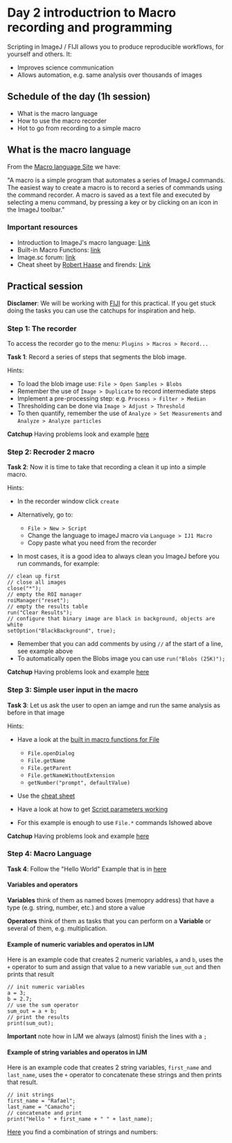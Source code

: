 # Day 2 introductrion to Macro recording and programming

Scripting in ImageJ / FIJI allows you to produce reproducible workflows, for yourself and others. It:

* Improves science communication
* Allows automation, e.g. same analysis over thousands of images

## Schedule of the day (1h session)

* What is the macro language
* How to use the macro recorder
* Hot to go from recording to a simple macro

## What is the macro language

From the [Macro language Site](https://imagej.nih.gov/ij/developer/macro/macros.html) we have:

"A macro is a simple program that automates a series of ImageJ commands. The easiest way to create a macro is to record a series of commands using the command recorder. A macro is saved as a text file and executed by selecting a menu command, by pressing a key or by clicking on an icon in the ImageJ toolbar."

### Important resources

* Introduction to ImageJ's macro language: [Link](https://imagej.nih.gov/ij/developer/macro/macros.html)
* Built-in Macro Functions: [link](https://imagej.nih.gov/ij/developer/macro/functions.html)
* Image.sc forum: [link](https://forum.image.sc/)
* Cheat sheet by [Robert Haase](https://twitter.com/haesleinhuepf) and firends: [Link](https://github.com/BiAPoL/imagej-macro-cheat-sheet)

## Practical session

**Disclamer**: We will be working with [FIJI](https://imagej.net/Fiji/Downloads) for this practical. If you get stuck doing the tasks you can use the catchups for inspiration and help.

### Step 1: The recorder

To access the recorder go to the menu: `Plugins > Macros > Record...`

**Task 1**: Record a series of steps that segments the blob image.

Hints:

* To load the blob image use: `File > Open Samples > Blobs`
* Remember the use of `Image > Duplicate` to record intermediate steps
* Implement a pre-processing step: e.g. `Process > Filter > Median`
* Thresholding can be done via `Image > Adjust > Threshold`
* To then quantify, remember the use of `Analyze > Set Measurements` and `Analyze > Analyze particles`

**Catchup** Having problems look and example [here](./Macros/Macro_01.ijm)

### Step 2: Recroder 2 macro

**Task 2**: Now it is time to take that recording a clean it up into a simple macro.

Hints:

* In the recorder window click `create`
* Alternatively, go to:

  * `File > New > Script`
  * Change the language to imageJ macro via `Language > IJ1 Macro`
  * Copy paste what you need from the recorder

* In most cases, it is a good idea to always clean you ImageJ before you run commands, for example:

```
// clean up first
// close all images
close("*");
// empty the ROI manager
roiManager("reset");
// empty the results table
run("Clear Results");
// configure that binary image are black in background, objects are white
setOption("BlackBackground", true);
```

* Remember that you can add comments by using `//` af the start of a line, see example above
* To automatically open the Blobs image you can use `run("Blobs (25K)");`

**Catchup** Having problems look and example [here](./Macros/Macro_02.ijm)

### Step 3: Simple user input in the macro

**Task 3**: Let us ask the user to open an iamge and run the same analysis as before in that image

Hints:

* Have a look at the [built in macro functions for File](https://imagej.nih.gov/ij/developer/macro/functions.html#F)

  * `File.openDialog`
  * `File.getName`
  * `File.getParent`
  * `File.getNameWithoutExtension`
  * `getNumber("prompt", defaultValue)`

* Use the [cheat sheet](https://github.com/BiAPoL/imagej-macro-cheat-sheet)
* Have a look at how to get [Script parameters working](https://imagej.net/Script_parameters)
* For this example is enough to use `File.*` commands Ishowed above

**Catchup** Having problems look and example [here](./Macros/Macro_03.ijm)

### Step 4: Macro Language

**Task 4**: Follow the "Hello World" Example that is in [here](https://imagej.nih.gov/ij/developer/macro/macros.html#hello)

#### Variables and operators

**Variables** think of them as named boxes (memopry address) that have a type (e.g. string, number, etc.) and store a value

**Operators** think of them as tasks that you can perform on a **Variable** or several of them, e.g. multiplication.

#### Example of numeric variables and operatos in IJM
Here is an example code that creates 2 numeric variables, `a` and `b`, uses the `+` operator to sum and assign that value to a new variable `sum_out` and then prints that result

```
// init numeric variables
a = 3;
b = 2.7;
// use the sum operator
sum_out = a + b;
// print the results
print(sum_out);
```

**Important** note how in IJM we always (almost) finish the lines with a `;`

#### Example of string variables and operatos in IJM
Here is an example code that creates 2 string variables, `first_name` and `last_name`, uses the `+` operator to concatenate these strings and then prints that result.

```
// init strings
first_name = "Rafael";
last_name = "Camacho";
// concatenate and print
print("Hello " + first_name + " " + last_name);
```

[Here](./Macros/concatenate_strings_numbers.ijm) you find a combination of strings and numbers:
